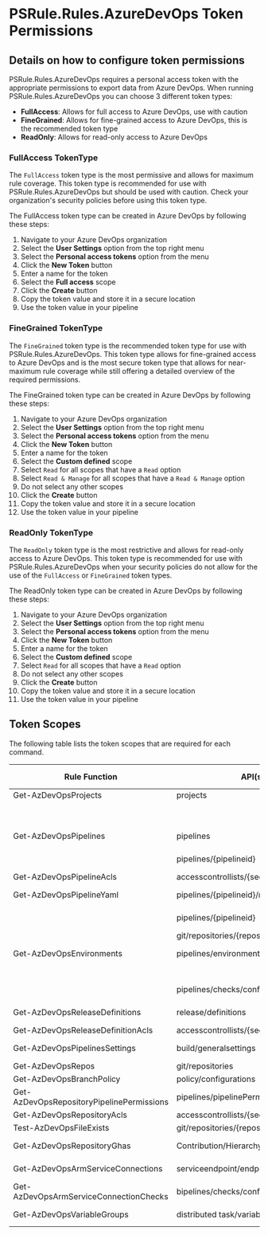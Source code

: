 # PSRule.Rules.AzureDevOps Token Permissions

## Details on how to configure token permissions

PSRule.Rules.AzureDevOps requires a personal access token with the appropriate
permissions to export data from Azure DevOps. When running PSRule.Rules.AzureDevOps
you can choose 3 different token types:

- **FullAccess**: Allows for full access to Azure DevOps, use with caution
- **FineGrained**: Allows for fine-grained access to Azure DevOps, this is the recommended token type
- **ReadOnly**: Allows for read-only access to Azure DevOps

### FullAccess TokenType

The `FullAccess` token type is the most permissive and allows for maximum rule
coverage. This token type is recommended for use with PSRule.Rules.AzureDevOps
but should be used with caution. Check your organization's security policies
before using this token type.

The FullAccess token type can be created in Azure DevOps by following these
steps:

1. Navigate to your Azure DevOps organization
2. Select the **User Settings** option from the top right menu
3. Select the **Personal access tokens** option from the menu
4. Click the **New Token** button
5. Enter a name for the token
6. Select the **Full access** scope
7. Click the **Create** button
8. Copy the token value and store it in a secure location
9. Use the token value in your pipeline

### FineGrained TokenType

The `FineGrained` token type is the recommended token type for use with
PSRule.Rules.AzureDevOps. This token type allows for fine-grained access to
Azure DevOps and is the most secure token type that allows for near-maximum
rule coverage while still offering a detailed overview of the required permissions.

The FineGrained token type can be created in Azure DevOps by following these
steps:

1. Navigate to your Azure DevOps organization
2. Select the **User Settings** option from the top right menu
3. Select the **Personal access tokens** option from the menu
4. Click the **New Token** button
5. Enter a name for the token
6. Select the **Custom defined** scope
7. Select `Read` for all scopes that have a `Read` option
8. Select `Read & Manage` for all scopes that have a `Read & Manage` option
9. Do not select any other scopes
10. Click the **Create** button
11. Copy the token value and store it in a secure location
12. Use the token value in your pipeline

### ReadOnly TokenType

The `ReadOnly` token type is the most restrictive and allows for read-only access
to Azure DevOps. This token type is recommended for use with PSRule.Rules.AzureDevOps
when your security policies do not allow for the use of the `FullAccess` or `FineGrained`
token types.

The ReadOnly token type can be created in Azure DevOps by following these
steps:

1. Navigate to your Azure DevOps organization
2. Select the **User Settings** option from the top right menu
3. Select the **Personal access tokens** option from the menu
4. Click the **New Token** button
5. Enter a name for the token
6. Select the **Custom defined** scope
7. Select `Read` for all scopes that have a `Read` option
8. Do not select any other scopes
9. Click the **Create** button
10. Copy the token value and store it in a secure location
11. Use the token value in your pipeline

## Token Scopes

The following table lists the token scopes that are required for each command.

| Rule Function                             | API(s)                                   | Version       | Method | Scope(s)                | PAT Category        | PAT Name        |
|-------------------------------------------|------------------------------------------|---------------|--------|-------------------------|---------------------|-----------------|
| Get-AzDevOpsProjects                      | projects                                 | 6.0           | GET    | vso.profile             | User Profile        | Read            |
|                                           |                                          |               |        | vso.project             | Project and Team    | Read            |
| Get-AzDevOpsPipelines                     | pipelines                                | 6.0-preview.1 | GET    | vso.build               | Build               | Read            |
|                                           | pipelines/{pipelineid}                   | 6.0-preview.1 | GET    | vso.build               | Build               | Read            |
| Get-AzDevOpsPipelineAcls                  | accesscontrollists/{securityid}          | 6.0           | GET    | vso.security_manage     | Security            | Manage          |
| Get-AzDevOpsPipelineYaml                  | pipelines/{pipelineid}/runs              | 5.1-preview   | POST   | vso.build               | Build               | Read            |
|                                           | pipelines/{pipelineid}                   | 7.1-preview.1 | GET    | vso.build               | Build               | Read            |
|                                           | git/repositories/{repositoryid}/items    | 6.0           | GET    | vso.code                | Code                | Read            |
| Get-AzDevOpsEnvironments                  | pipelines/environments                   | 6.0-preview.1 | GET    | vso.environment_manage  | Agent Pools         | Read and Manage |
|                                           |                                          |               |        | vso.build               | Build               | Read            |
|                                           | pipelines/checks/configurations          | 7.2-preview.1 | GET    | vso.build               | Build               | Read            |
| Get-AzDevOpsReleaseDefinitions            | release/definitions                      | 7.2-preview.4 | GET    | vso.release             | Release             | Read            |
| Get-AzDevOpsReleaseDefinitionAcls         | accesscontrollists/{securityid}          | 6.0           | GET    | vso.security_manage     | Security            | Manage          |
| Get-AzDevOpsPipelinesSettings             | build/generalsettings                   | 7.1-preview.1 | GET    | vso.project          | Build                  | Read            |
| Get-AzDevOpsRepos                         | git/repositories                         | 6.0           | GET    | vso.code                | Code                | Read            |
| Get-AzDevOpsBranchPolicy                  | policy/configurations                    | 6.0           | GET    | vso.code                | Code                | Read            |
| Get-AzDevOpsRepositoryPipelinePermissions | pipelines/pipelinePermissions/repository |               | GET    | vso.build               | Build               | Read            |
| Get-AzDevOpsRepositoryAcls                | accesscontrollists/{securityid}          | 6.0           | GET    | vso.security_manage     | Security            | Manage          |
| Test-AzDevOpsFileExists                   | git/repositories/{repositoryid}/items    | 6.0           | GET    | vso.code                | Code                | Read            |
| Get-AzDevOpsRepositoryGhas                | Contribution/HierarchyQuery              | 5.0-preview.1 | POST   | tbc                     | tbc                 | FullACcess           |
| Get-AzDevOpsArmServiceConnections         | serviceendpoint/endpoints                | 6.0-preview.4 | GET    | vso.serviceendpoint     | Service Connections | Read            |
| Get-AzDevOpsArmServiceConnectionChecks    | bipelines/checks/configurations          | 7.2-preview.1 | GET    | vso.build               | Build               | Read            |
| Get-AzDevOpsVariableGroups                | distributed task/variablegroups          | 7.2-preview.2 | GET    | vso.variablegroups_read | Variable Groups     | Read            |
